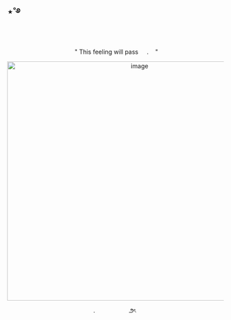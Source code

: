 ## ⋆˚࿔
‎ ‎ <p align="center">
‎ " This feeling will pass ‎ ‎ ‎ ‎ .‎ ‎ ‎ ‎ "
<p align="center">
<img width="600" height="556" alt="image" src="https://media.discordapp.net/attachments/1406201432738365532/1428090620013973608/Untitled82_20251015214206.png?ex=68f13c88&is=68efeb08&hm=5737a51c97b2861cfbf033bed703da07b9d0f19a4c496eb5151417df53971e37&=&format=webp&quality=lossless&width=879&height=639" />
 <p align="center">
 ‎ ‎ ‎ ‎ ‎ ‎ .‎ ‎‎ ‎ ‎  ‎ ‎ ‎ ‎ ‎ ‎ ‎ ‎ ‎ ‎   ‎ ‎ ‎ ‎ ‎ ‎ ౨ৎ‎ ‎ ‎ ‎ ‎ ‎ ‎ ‎ 
 <p align="center">
 ‎ 



































